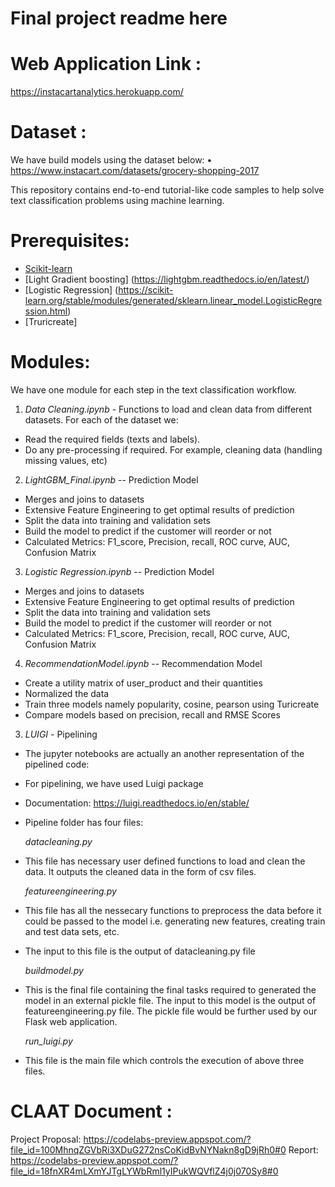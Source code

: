 # Final project readme here

# Web Application Link : 
https://instacartanalytics.herokuapp.com/

# Dataset :
We have build models using the dataset below: 
• https://www.instacart.com/datasets/grocery-shopping-2017

This repository contains end-to-end tutorial-like code samples to help solve text classification problems using machine learning.

# Prerequisites:

*   [Scikit-learn](http://scikit-learn.org/stable/)
*   [Light Gradient boosting] (https://lightgbm.readthedocs.io/en/latest/)
*   [Logistic Regression] (https://scikit-learn.org/stable/modules/generated/sklearn.linear_model.LogisticRegression.html)
*   [Truricreate] 

# Modules:
We have one module for each step in the text classification workflow.

1. *Data Cleaning.ipynb* - Functions to load and clean data from different datasets. For each of the dataset we:

+ Read the required fields (texts and labels).
+ Do any pre-processing if required. For example, cleaning data (handling missing values, etc)


2. *LightGBM_Final.ipynb*  -- Prediction Model

+ Merges and joins to datasets
+ Extensive Feature Engineering to get optimal results of prediction
+ Split the data into training and validation sets
+ Build the model to predict if the customer will reorder or not
+ Calculated Metrics: F1_score, Precision, recall, ROC curve, AUC, Confusion Matrix

3. *Logistic Regression.ipynb*   -- Prediction Model

+ Merges and joins to datasets
+ Extensive Feature Engineering to get optimal results of prediction
+ Split the data into training and validation sets
+ Build the model to predict if the customer will reorder or not
+ Calculated Metrics: F1_score, Precision, recall, ROC curve, AUC, Confusion Matrix

4. *RecommendationModel.ipynb*  -- Recommendation Model

+ Create a utility matrix of user_product and their quantities
+ Normalized the data 
+ Train three models namely popularity, cosine, pearson using Turicreate 
+ Compare models based on precision, recall and RMSE Scores

3. *LUIGI* - Pipelining

+ The jupyter notebooks are actually an another representation of the pipelined code:
+ For pipelining, we have used Luigi package
+ Documentation: https://luigi.readthedocs.io/en/stable/
+ Pipeline folder has four files:

   *datacleaning.py*  
+ This file has necessary user defined functions to load and clean the data. It outputs the cleaned data in the form of csv files.

   *featureengineering.py* 
+ This file has all the nessecary functions to preprocess the data before it could be passed to the model i.e. generating new features,    creating train and test data sets, etc.
+ The input to this file is the output of datacleaning.py file

   *buildmodel.py*  
+ This is the final file containing the final tasks required to generated the model in an external pickle file. The input to this model   is the output of featureengineering.py file. The pickle file would be further used by our Flask web application.

   *run_luigi.py* 
+ This file is the main file which controls the execution of above three files.



# CLAAT Document : 
Project Proposal: https://codelabs-preview.appspot.com/?file_id=100MhnqZGVbRi3XDuG272nsCoKidBvNYNakn8gD9jRh0#0
Report: https://codelabs-preview.appspot.com/?file_id=18fnXR4mLXmYJTgLYWbRml1yIPukWQVflZ4j0j070Sy8#0

